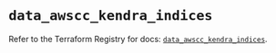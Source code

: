 # `data_awscc_kendra_indices`

Refer to the Terraform Registry for docs: [`data_awscc_kendra_indices`](https://registry.terraform.io/providers/hashicorp/awscc/0.70.0/docs/data-sources/kendra_indices).
